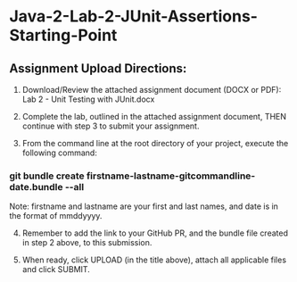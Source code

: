 # Java-2-Lab-2-JUnit-Assertions-Starting-Point

## Assignment Upload Directions:
1. Download/Review the attached assignment document (DOCX or PDF):   Lab 2 - Unit Testing with JUnit.docx

2. Complete the lab, outlined in the attached assignment document, THEN continue with step 3 to submit your assignment.

3. From the command line at the root directory of your project,  execute the following command:
  ### git bundle create firstname-lastname-gitcommandline-date.bundle --all
  
  Note: firstname and lastname are your first and last names, and date is in the format of mmddyyyy.
  
4. Remember to add the link to your GitHub PR, and the bundle file created in step 2 above, to this submission.

5. When ready, click UPLOAD (in the title above), attach all applicable files and click SUBMIT.
